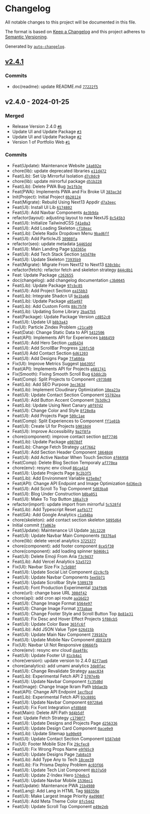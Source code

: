 # Changelog

All notable changes to this project will be documented in this file.

The format is based on [Keep a Changelog](https://keepachangelog.com/en/1.0.0/)
and this project adheres to [Semantic Versioning](https://semver.org/spec/v2.0.0.html).

Generated by [`auto-changelog`](https://github.com/CookPete/auto-changelog).

## [v2.4.1](https://github.com/Ikram-Maulana/simple-portfolio/compare/v2.4.0...v2.4.1)

### Commits

- doc(readme): update README.md [`77222f5`](https://github.com/Ikram-Maulana/simple-portfolio/commit/77222f5ae5e73ce46a0268246972af871874ae2c)

## v2.4.0 - 2024-01-25

### Merged

- Release Version 2.4.0 [`#6`](https://github.com/Ikram-Maulana/simple-portfolio/pull/6)
- Update UI and Update Package [`#3`](https://github.com/Ikram-Maulana/simple-portfolio/pull/3)
- Update UI and Update Package [`#2`](https://github.com/Ikram-Maulana/simple-portfolio/pull/2)
- Version 1 of Portfolio Web [`#1`](https://github.com/Ikram-Maulana/simple-portfolio/pull/1)

### Commits

- Feat(Update): Maintenance Website [`14a692e`](https://github.com/Ikram-Maulana/simple-portfolio/commit/14a692ef862131e64e3bccf5634bb8509b403a67)
- chore(lib): update deprecated libraries [`e11d472`](https://github.com/Ikram-Maulana/simple-portfolio/commit/e11d472beeaac56e60940f0b88bccb71b51ef6a8)
- Feat(Lib): Set Up Mirrorful Isolation [`d7c0dc9`](https://github.com/Ikram-Maulana/simple-portfolio/commit/d7c0dc9afaacaa404d5dc11a319b677d51d3bc1c)
- chore(lib): update mirrorful package [`d51b228`](https://github.com/Ikram-Maulana/simple-portfolio/commit/d51b228bab03fdad69af90e90b68cb30465a7e1f)
- Feat(Lib): Delete PWA Bug [`3e1fb3e`](https://github.com/Ikram-Maulana/simple-portfolio/commit/3e1fb3ea2393302787ae84b802db9ffa3fe1cfe6)
- Feat(PWA): Implements PWA and Fix Broke UI [`383ac3d`](https://github.com/Ikram-Maulana/simple-portfolio/commit/383ac3d75ea3967afb16f5426da6f25b32a2e797)
- Init(Project): Initial Project [`0b20124`](https://github.com/Ikram-Maulana/simple-portfolio/commit/0b201242e8a6a7e72bd41527b9019d1041e331f3)
- Feat(Migrate): Rebuild Using Next13 Appdir [`d7a3eec`](https://github.com/Ikram-Maulana/simple-portfolio/commit/d7a3eec5d884e1256f6b008b4e4c3832bed3f943)
- Feat(UI): Install UI Lib [`6174802`](https://github.com/Ikram-Maulana/simple-portfolio/commit/617480245208b32ede80c79fb5b47bb1af71cfef)
- Feat(UI): Add Navbar Components [`4e3b9da`](https://github.com/Ikram-Maulana/simple-portfolio/commit/4e3b9da14a28b27829c5177c124bc7173b6a23a2)
- refactor(layout): adjusting layout to new NextJS [`8c545b3`](https://github.com/Ikram-Maulana/simple-portfolio/commit/8c545b34ca6847761e5c8c30724b0ac451f5a8b6)
- Feat(UI): Initialize TailwindCSS [`f41e0a3`](https://github.com/Ikram-Maulana/simple-portfolio/commit/f41e0a39f45ba5da5045e0c6d4964e846f87eb53)
- Feat(UI): Add Loading Skeleton [`cf18eac`](https://github.com/Ikram-Maulana/simple-portfolio/commit/cf18eac0002f52c3c072ebfa68d35e64f52fbffe)
- Feat(Lib): Delete Radix Dropdown Menu [`9bad6ff`](https://github.com/Ikram-Maulana/simple-portfolio/commit/9bad6ff23472a7345b400ca0b51d0d5b1cc37ee2)
- Feat(UI): Add ParticleJS [`30908fa`](https://github.com/Ikram-Maulana/simple-portfolio/commit/30908fa0a032a3538ee64b9bc6f2694ed51d4821)
- refactor(seo): update metadata [`54465dd`](https://github.com/Ikram-Maulana/simple-portfolio/commit/54465dd9db9ddebdfc66bfb02a3d60a33ec23d6f)
- Feat(UI): Main Landing Page [`b3d365e`](https://github.com/Ikram-Maulana/simple-portfolio/commit/b3d365e85ccaf2b520d95aa574d43a261384c62d)
- Feat(UI): Add Tech Stack Section [`543d78e`](https://github.com/Ikram-Maulana/simple-portfolio/commit/543d78e16840068c9dcd2c5a2267b8c40bbec561)
- Feat(UI): Update Skeleton [`73935b9`](https://github.com/Ikram-Maulana/simple-portfolio/commit/73935b9131bc039b2a66ed256eda856283f5bc8e)
- Feat(Migrate): Migrate From Next12 to Next13 [`630cbbc`](https://github.com/Ikram-Maulana/simple-portfolio/commit/630cbbceb522aeaa12b15e771fe728d1025de387)
- refactor(fetch): refactor fetch and skeleton strategy [`844c8b1`](https://github.com/Ikram-Maulana/simple-portfolio/commit/844c8b14ade492c4bf466d7149bc49053e1ba92b)
- Feat: Update Package [`c262655`](https://github.com/Ikram-Maulana/simple-portfolio/commit/c262655f558a62f692f87b70e080a5fa1b1908a1)
- doc(changelog): add changelog documentation [`c3b0045`](https://github.com/Ikram-Maulana/simple-portfolio/commit/c3b0045c0add1bbb76220b72d9bceabd5425b079)
- Feat(Lib): Update Package [`97cbc85`](https://github.com/Ikram-Maulana/simple-portfolio/commit/97cbc8501bee3bec203d7bdd4dab453215ecceaa)
- Feat(UI): Add Project Section [`ea15bb3`](https://github.com/Ikram-Maulana/simple-portfolio/commit/ea15bb32fe7cc35a8c3ce4a04c5bbe0e2a51507f)
- Feat(Lib): Integrate Shadcn UI [`9e1ba66`](https://github.com/Ikram-Maulana/simple-portfolio/commit/9e1ba6605e2d062a4c0a6e6d361e8637d1b7c7da)
- Feat(Lib): Update Package [`e05a497`](https://github.com/Ikram-Maulana/simple-portfolio/commit/e05a497595ced9b98260c3bfb7f108981a901cd8)
- Feat(Lib): Add Custom Fonts [`88c75f0`](https://github.com/Ikram-Maulana/simple-portfolio/commit/88c75f0ddb7d727312ece13aefd53bda881c5297)
- Feat(Lib): Updating Some Library [`2ba47b5`](https://github.com/Ikram-Maulana/simple-portfolio/commit/2ba47b5babd3116437ecf18f5e9c12de0662c2e4)
- Feat(Package): Update Package Version [`cd852c0`](https://github.com/Ikram-Maulana/simple-portfolio/commit/cd852c0c19cd52a5f965c48a5e989eaaeef33211)
- Feat(UI): Update UI [`b8b3a43`](https://github.com/Ikram-Maulana/simple-portfolio/commit/b8b3a432e13a6ace3a6d487b4a4696cc43dd9df5)
- Fix(UI): Particle Zindex Problem [`c21ca09`](https://github.com/Ikram-Maulana/simple-portfolio/commit/c21ca0951a39e44d3a99167d35a76fba2ff1cae8)
- Feat(Data): Change Static Data to API [`5412506`](https://github.com/Ikram-Maulana/simple-portfolio/commit/541250685c2432b830c1495ae72f8392be760ba3)
- Feat(API): Implements API for Experiences [`b466459`](https://github.com/Ikram-Maulana/simple-portfolio/commit/b466459a4d8f4df0271e9ae4249bc4af25ebe21f)
- Feat(UI): Add Hero Section [`ced6434`](https://github.com/Ikram-Maulana/simple-portfolio/commit/ced6434bf9c4d1ef464ac695ce546c7cffbdd824)
- Feat(UI): Add ScrollBar Progress [`120fc50`](https://github.com/Ikram-Maulana/simple-portfolio/commit/120fc50174abb7f59730402063db5624b08296e4)
- Feat(UI) Add Contact Section [`6d61203`](https://github.com/Ikram-Maulana/simple-portfolio/commit/6d61203b83ad4ea9b9be7fe1266fca37c17f27f4)
- Feat(UI): Add Designs Page [`7fa60da`](https://github.com/Ikram-Maulana/simple-portfolio/commit/7fa60dae6a934bb9d374b161cb7b7be58d898392)
- Fix(UI): Improve Metrics Suggest [`bb6395f`](https://github.com/Ikram-Maulana/simple-portfolio/commit/bb6395f88fcaef07d7f78e679ea5a7bc1302f057)
- Feat(API): Implements API for Projects [`e601741`](https://github.com/Ikram-Maulana/simple-portfolio/commit/e6017411fbbc6b3a91f449de26fddd6b7b6b50c9)
- Fix(Smooth): Fixing Smooth Scroll Bug [`63ddc2b`](https://github.com/Ikram-Maulana/simple-portfolio/commit/63ddc2b0cc310ec006df47708e5b56a503cf00db)
- Feat(Comp): Split Projects to Component [`c973b88`](https://github.com/Ikram-Maulana/simple-portfolio/commit/c973b881c079bc2e7815138b77fe0011ed27b878)
- Feat(Lib): Add SEO Purpose [`3ec363d`](https://github.com/Ikram-Maulana/simple-portfolio/commit/3ec363dfcc2983b1647f25a2898148500e260cde)
- Feat(Lib): Implement Cloudinary Optimization [`10ea23a`](https://github.com/Ikram-Maulana/simple-portfolio/commit/10ea23ad6908e2c4228211f2b8a4fe40e8ad3307)
- Feat(UI): Update Contact Section Component [`55782ea`](https://github.com/Ikram-Maulana/simple-portfolio/commit/55782eadb81f143ae1b9268b60ba02273dbdb267)
- Feat(UI): Add Button Accent Component [`7b3d9c3`](https://github.com/Ikram-Maulana/simple-portfolio/commit/7b3d9c3526aed0ee11c337bcf49194f867598a7d)
- Feat(Lib): Update Using Next Canary [`a0f97d2`](https://github.com/Ikram-Maulana/simple-portfolio/commit/a0f97d200191c2dadf08f81c7aeb7069e86dacd3)
- Feat(UI): Change Color and Style [`8f28e8a`](https://github.com/Ikram-Maulana/simple-portfolio/commit/8f28e8a3dcd26b5756741838ebdd9fff5bf13c6e)
- Feat(UI): Add Projects Page [`509c1ae`](https://github.com/Ikram-Maulana/simple-portfolio/commit/509c1aebda2fd1635e108f52c1684dca3caf13aa)
- Feat(Comp): Split Experiences to Component [`ff1e01b`](https://github.com/Ikram-Maulana/simple-portfolio/commit/ff1e01bb25eceb41339f9351d2ab5ee01bb4e908)
- Feat(UI): Create UI for Projects [`b9018d4`](https://github.com/Ikram-Maulana/simple-portfolio/commit/b9018d4f52ec988bd4436f2940a6e06d15bc725d)
- Feat(UI): Improve Accessibility [`9a2f8fa`](https://github.com/Ikram-Maulana/simple-portfolio/commit/9a2f8fa13a1201aa93aca39bd544eacc0559c98f)
- chore(component): improve contact section [`0df7746`](https://github.com/Ikram-Maulana/simple-portfolio/commit/0df774696deea0023eb169bc4ca271fd725c01e8)
- Feat(Lib): Update Package [`e0070df`](https://github.com/Ikram-Maulana/simple-portfolio/commit/e0070df69be008a9caa805f1691f46e7e3a49a1c)
- Feat(Lib): Change Fetch Strategy [`c4f7662`](https://github.com/Ikram-Maulana/simple-portfolio/commit/c4f7662d481d0056e17025039228674a43178051)
- Feat(UI): Add Section Header Component [`18648d4`](https://github.com/Ikram-Maulana/simple-portfolio/commit/18648d4802fa8d5def1629aa33564841ea9c897e)
- Feat(UI): Add Active Navbar When Touch Section [`4f66958`](https://github.com/Ikram-Maulana/simple-portfolio/commit/4f669587a2f47e37b7b6ab33cc5104df9c96af53)
- Feat(Comp): Delete Blog Section Temporaly [`af770ea`](https://github.com/Ikram-Maulana/simple-portfolio/commit/af770ea6268592329bc94358309d882f4620117a)
- chore(env): resync env cloud [`86ca41d`](https://github.com/Ikram-Maulana/simple-portfolio/commit/86ca41d2c7b27cec32aae1fede0bf6d577abe2c1)
- Feat(UI): Update Projects Page [`9c2b3f5`](https://github.com/Ikram-Maulana/simple-portfolio/commit/9c2b3f5ecf695c809b797e82fea82547cce792bf)
- Feat(Lib): Add Environment Variable [`625e8e7`](https://github.com/Ikram-Maulana/simple-portfolio/commit/625e8e750800c160c75b11d1e51cecc4ddd3adfc)
- Feat(API): Change API Endpoint and Image Optimization [`6d36ecb`](https://github.com/Ikram-Maulana/simple-portfolio/commit/6d36ecb23b38f0eaa975742d54d2762c585dee8e)
- Feat(UI): Add Scroll To Top Component [`5d03ba8`](https://github.com/Ikram-Maulana/simple-portfolio/commit/5d03ba8ec61cc3a754f9e5b563b22c1509a2e52f)
- Feat(UI): Blog Under Construction [`b0ba051`](https://github.com/Ikram-Maulana/simple-portfolio/commit/b0ba05192e0537ea3b965d1a0159fdd6e49bb0be)
- Feat(UI): Make To Top Button [`186a7c9`](https://github.com/Ikram-Maulana/simple-portfolio/commit/186a7c924aaf5a84ac16aedeeb83c47ef156a0b6)
- refactor(import): update import from mirrorful [`5c528fd`](https://github.com/Ikram-Maulana/simple-portfolio/commit/5c528fd6aed907a3e3f206855f58407ac9058667)
- Feat(Lib): Add Typescript Reset [`aafb177`](https://github.com/Ikram-Maulana/simple-portfolio/commit/aafb17701f92a520b931e01576003aabdee4919f)
- Feat(GA): Add Google Analytics [`c1a94ba`](https://github.com/Ikram-Maulana/simple-portfolio/commit/c1a94ba50451a796c968ffc73ae1f930cada4afc)
- chore(skeleton): add contact section skeleton [`5895d64`](https://github.com/Ikram-Maulana/simple-portfolio/commit/5895d6435fb71743485114ed002ec7c7abbe5e7d)
- Initial commit [`ffa063e`](https://github.com/Ikram-Maulana/simple-portfolio/commit/ffa063e975a3751a6d2ad087713734ad402695eb)
- Feat(Update): Maintenance UI Update [`3dc1220`](https://github.com/Ikram-Maulana/simple-portfolio/commit/3dc12200004458436d7016ddbc68767414171e0f)
- Feat(UI): Update Navbar Main Components [`f8376a4`](https://github.com/Ikram-Maulana/simple-portfolio/commit/f8376a481eba30e30cb84a2ce59659e946267f8c)
- chore(lib): delete vercel analytics [`3725377`](https://github.com/Ikram-Maulana/simple-portfolio/commit/37253777213d7f0a7da5b567df2bfbbe0a87d0e4)
- chore(component): add footer component [`8ce5f30`](https://github.com/Ikram-Maulana/simple-portfolio/commit/8ce5f3069ad850dab83bde783ca9867adc59c2f3)
- chore(component): add loading spinner [`9d460c1`](https://github.com/Ikram-Maulana/simple-portfolio/commit/9d460c1edc73679a7367b3b5460bb45329667fa7)
- Feat(UI): Delete Emoji From Aria [`f3c9437`](https://github.com/Ikram-Maulana/simple-portfolio/commit/f3c94375d3093e8bf4c996d220039b6c4e8abe74)
- Feat(Lib): Add Vercel Analytics [`53a5723`](https://github.com/Ikram-Maulana/simple-portfolio/commit/53a5723d3121ba2479485542b9694f19a25b3512)
- Fix(UI): Navbar Size Fix [`7c5d80f`](https://github.com/Ikram-Maulana/simple-portfolio/commit/7c5d80f7d09ec5df80c67a7e487157a709edb708)
- Feat(UI): Update Social List Component [`d2c9cfb`](https://github.com/Ikram-Maulana/simple-portfolio/commit/d2c9cfbead6c57dd28681fd623a6b4725438dfb0)
- Feat(UI): Update Navbar Components [`5ee5b71`](https://github.com/Ikram-Maulana/simple-portfolio/commit/5ee5b71a91e61e2ae147d4f410576c79a95bb7e9)
- Feat(UI): Update Scrollbar Style [`5309170`](https://github.com/Ikram-Maulana/simple-portfolio/commit/5309170731ec3b405777c8de56c835c8c63da9ac)
- Feat(UI): Font Production Experimental [`334f9d6`](https://github.com/Ikram-Maulana/simple-portfolio/commit/334f9d662cb0b260afaf5d6bd7bc6e406bc25418)
- chore(url): change base URL [`300df42`](https://github.com/Ikram-Maulana/simple-portfolio/commit/300df42bb4cd223fcdb5df83325b4a8ba08c809a)
- chore(api): add cron api route [`aa16d23`](https://github.com/Ikram-Maulana/simple-portfolio/commit/aa16d236a36871fd98230f496e8d9704115c1c4c)
- Feat(UI): Change Image Format [`b564e97`](https://github.com/Ikram-Maulana/simple-portfolio/commit/b564e97d07b1f171cc9be7a947103bfc92badd72)
- Feat(UI): Change Image Format [`373abae`](https://github.com/Ikram-Maulana/simple-portfolio/commit/373abae6bef48520200a7037868af3f116ab7a34)
- Feat(UI): Change Footer Style and Scroll Button Top [`8e81e31`](https://github.com/Ikram-Maulana/simple-portfolio/commit/8e81e319849fe5055a499816a02f2cd3d6d5141c)
- Feat(UI): Fix Desc and Hover Effect Projects [`5f08cb5`](https://github.com/Ikram-Maulana/simple-portfolio/commit/5f08cb5c11f05aa5452405c6543cdb47f481c6d0)
- Feat(UI): Update Color Base [`365fc6f`](https://github.com/Ikram-Maulana/simple-portfolio/commit/365fc6f8719d83be4b77ac1bda2c573e803f2ff3)
- Feat(Lib): Add JSON Value Type [`626d15b`](https://github.com/Ikram-Maulana/simple-portfolio/commit/626d15b4dcdfb87807c9151b0cf18d9bb057541a)
- Feat(UI): Update Main Nav Component [`739167e`](https://github.com/Ikram-Maulana/simple-portfolio/commit/739167e0275f7fabbca2d6b6cf82e8ed9ac42d4d)
- Feat(UI): Update Mobile Nav Component [`d891bf0`](https://github.com/Ikram-Maulana/simple-portfolio/commit/d891bf02f76d1fd7007deece6365dd0c5b7516c3)
- Fix(UI): Navbar UI Not Responsive [`69666fb`](https://github.com/Ikram-Maulana/simple-portfolio/commit/69666fb26633f00948e1f49306308fe55eafd958)
- chore(env): resync env cloud [`daa4f8c`](https://github.com/Ikram-Maulana/simple-portfolio/commit/daa4f8cba3cffb37f4d99c24f304b8592ba98ab7)
- Feat(UI): Update Footer UI [`81cb4a1`](https://github.com/Ikram-Maulana/simple-portfolio/commit/81cb4a1b9c9b1180f2eb127509714d4a293a0549)
- chore(version): update version to 2.4.0 [`82f7ae6`](https://github.com/Ikram-Maulana/simple-portfolio/commit/82f7ae6473daa295839100e662a1028221d58471)
- chore(analytics): add umami analytics [`3de0fac`](https://github.com/Ikram-Maulana/simple-portfolio/commit/3de0fac1189e49508e6d03fe2b3ae8fc4495afcb)
- Feat(UI): Change Revalidate Strategy [`aaac834`](https://github.com/Ikram-Maulana/simple-portfolio/commit/aaac834e898d6ee2554b164b1360020853a1fd27)
- Feat(Lib): Experimental Fetch API 2 [`5707e4b`](https://github.com/Ikram-Maulana/simple-portfolio/commit/5707e4b7bfac23cd2ebb7ea2b1721376a89e548d)
- Feat(UI): Update Navbar Component [`fc35d0d`](https://github.com/Ikram-Maulana/simple-portfolio/commit/fc35d0d33de28bfdc05456a5c912efbc59c16eeb)
- Feat(Image): Change Image Ikram Path [`b9dae3b`](https://github.com/Ikram-Maulana/simple-portfolio/commit/b9dae3bae096f3caa7aaa7e3a3e898376cbd89c0)
- Feat(API): Change API Endpoint [`1ecfbcd`](https://github.com/Ikram-Maulana/simple-portfolio/commit/1ecfbcd82f3a5e68ec2a6620a860ad9a38e1640a)
- Feat(Lib): Experimental Fetch API [`93c8891`](https://github.com/Ikram-Maulana/simple-portfolio/commit/93c88915d90615ac93e08949e8b189e1a380cf9f)
- Feat(UI): Update Navbar Component [`69728a6`](https://github.com/Ikram-Maulana/simple-portfolio/commit/69728a6002be4fc342dbcc1116a0d172c345f7ba)
- Feat(UI): Fix Font Integration [`efd8b60`](https://github.com/Ikram-Maulana/simple-portfolio/commit/efd8b60b813b0ed93ee760f039f0bf976dce04d7)
- Feat(Main): Delete API Path [`9d4b5df`](https://github.com/Ikram-Maulana/simple-portfolio/commit/9d4b5df6d1be698360c51fa773f3720c50f03bef)
- Feat: Update Fetch Strategy [`c1790f7`](https://github.com/Ikram-Maulana/simple-portfolio/commit/c1790f74bff0742ffb64c05e51e540c7be1c159d)
- Feat(UI): Update Designs and Projects Page [`d256336`](https://github.com/Ikram-Maulana/simple-portfolio/commit/d256336fb312e0c81ec9f8a91aca18cb78749c76)
- Feat(UI): Update Design Card Component [`0ace0e9`](https://github.com/Ikram-Maulana/simple-portfolio/commit/0ace0e96a33f9fb48e111997b6aaa02614ed0f99)
- Feat(Lib): Update Sitemap [`ba90e69`](https://github.com/Ikram-Maulana/simple-portfolio/commit/ba90e69237ad20b34f7c815042fe90b8a17625f6)
- Feat(UI): Update Contact Section Component [`b587eb0`](https://github.com/Ikram-Maulana/simple-portfolio/commit/b587eb03a46a7555b30a77a662b6855079f2ac0a)
- Fix(UI): Footer Mobile Size Fix [`29cfec8`](https://github.com/Ikram-Maulana/simple-portfolio/commit/29cfec847dac57373858d4419c426ff4d69c0045)
- Feat(UI): Fix Wrong Props Name [`e9f65c9`](https://github.com/Ikram-Maulana/simple-portfolio/commit/e9f65c9233c6d1e336c993b340499239a2e51b77)
- Feat(UI): Update Designs Page [`7ab8a19`](https://github.com/Ikram-Maulana/simple-portfolio/commit/7ab8a194839d55f69b93263501f2ba6d77963224)
- Feat(Lib): Add Type Any to Tech [`18cee39`](https://github.com/Ikram-Maulana/simple-portfolio/commit/18cee39f6eaf9b87ba6d7498b1790365c12e204c)
- Feat(Lib): Fix Prisma Deploy Problem [`4c03f66`](https://github.com/Ikram-Maulana/simple-portfolio/commit/4c03f66ce14bd0323a4efb1092907c4977d91a6d)
- Feat(UI): Update Tech List Component [`8b37a50`](https://github.com/Ikram-Maulana/simple-portfolio/commit/8b37a50254c1c27b4cf82bbc1a15c87cc5032a2d)
- Feat(UI): Update Z-Index Hero [`574ebc5`](https://github.com/Ikram-Maulana/simple-portfolio/commit/574ebc541a431eb406847829afb0848caebc2794)
- Feat(UI): Update Navbar Mobile [`1536ec1`](https://github.com/Ikram-Maulana/simple-portfolio/commit/1536ec12b749abde739af3361fab615f625626e6)
- Feat(Update): Maintenance PWA [`21b4980`](https://github.com/Ikram-Maulana/simple-portfolio/commit/21b49803c090e3f2b805cccbd176dc7c568f7d2b)
- Feat(Lang): Add Lang in HTML Tag [`988359e`](https://github.com/Ikram-Maulana/simple-portfolio/commit/988359e1ad5321546d1878b1ca221d2f8a1e82b1)
- Feat(UI): Make Largest Image Priority [`4ad908f`](https://github.com/Ikram-Maulana/simple-portfolio/commit/4ad908faf95c8ac4b5055bf9518ae37285c031a4)
- Feat(UI): Add Meta Theme Color [`8fc5442`](https://github.com/Ikram-Maulana/simple-portfolio/commit/8fc5442494e4440fc7a3f68bb29d85af966131dd)
- Feat(UI): Update Scroll Top Component [`e49e2eb`](https://github.com/Ikram-Maulana/simple-portfolio/commit/e49e2eba3c8835576628db6b30edb74e121c21f1)
